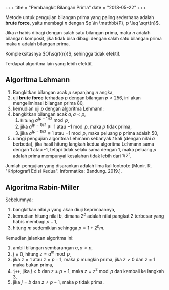 +++
title     = "Pembangkit Bilangan Prima"
date      = "2018-05-22"
+++


Metode untuk pengujian bilangan prima yang paling sederhana adalah
__brute force__, yaitu membagi $n$ dengan $p \in \mathbb{P}, p \leq \sqrt{n}$.

Jika $n$ habis dibagi dengan salah satu bilangan prima, maka $n$ adalah bilangan
komposit, jika tidak bisa dibagi dengan salah satu bilangan prima maka $n$
adalah bilangan prima.

Kompleksitasnya $O(\sqrt{n})$, sehingga tidak efektif.

Terdapat algoritma lain yang lebih efektif,


## Algoritma Lehmann

1. Bangkitkan bilangan acak $p$ sepanjang $n$ angka,
2. uji __brute force__ terhadap $p$ dengan bilangan $p < 256$, ini akan
mengeliminasi bilangan prima $80%$,
3. kemudian uji $p$ dengan algoritma Lehmann:
4.  bangkitkan bilangan acak $a, a < p$,
    1.  hitung $a^{(p-1)/2} \bmod p$,
    2. jika $a^{(p-1)/2} \not\equiv 1$ atau $-1 \bmod p$, maka $p$ tidak prima,
    3. jika $a^{(p-1)/2} \equiv 1$ atau $-1 \bmod p$, maka peluang $p$ prima adalah $50%$,
5. ulangi pengujian algoritma Lehmann sebanyak $t$ kali (dengan nilai $a$
berbeda), jika hasil hitung langkah kedua algoritma Lehmann sama dengan 1 atau
-1, tetapi tidak selalu sama dengan 1, maka peluang $p$ adalah prima mempunyai
kesalahan tidak lebih dari $1/2^{t}$.

Jumlah pengujian yang disarankan adalah lima
kalifootnote:[Munir. R. "Kriptografi Edisi Kedua". Informatika: Bandung. 2019.].


## Algoritma Rabin-Miller

Sebelumnya:

1. bangkitkan nilai $p$ yang akan diuji keprimaannya,
2. kemudian hitung nilai $b$, dimana $2^b$ adalah nilai pangkat 2 terbesar yang habis membagi $p - 1$,
3. hitung $m$ sedemikian sehingga $p = 1 + 2^{b} m$.

Kemudian jalankan algoritma ini:

1. ambil bilangan sembarangan $a, a < p$,
2. $j = 0$, hitung $z = a^{m} \bmod p$,
3. jika $z = 1$ atau $z = p - 1$, maka $p$ mungkin prima, jika $z > 0$ dan $z = 1$ maka bukan prima,
4. `j++`, jika $j < b$ dan $z \neq p - 1$, maka $z = z^{2} \bmod p$ dan kembali ke langkah 3,
5. jika $j = b$ dan $z \neq p - 1$, maka $p$ tidak prima.
